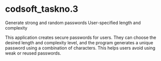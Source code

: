 # codsoft_taskno.3
 Generate strong and random passwords
 User-specified length and complexity

This application creates secure passwords for users. They can choose the desired length and complexity level, and the program generates a unique password using a combination of characters. This helps users avoid using weak or reused passwords.

